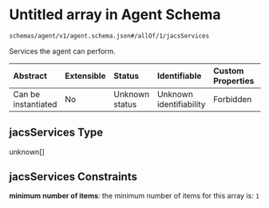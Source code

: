 # Untitled array in Agent Schema

```txt
schemas/agent/v1/agent.schema.json#/allOf/1/jacsServices
```

Services the agent can perform.

| Abstract            | Extensible | Status         | Identifiable            | Custom Properties | Additional Properties | Access Restrictions | Defined In                                                                                                      |
| :------------------ | :--------- | :------------- | :---------------------- | :---------------- | :-------------------- | :------------------ | :-------------------------------------------------------------------------------------------------------------- |
| Can be instantiated | No         | Unknown status | Unknown identifiability | Forbidden         | Allowed               | none                | [agent.schema.json\*](../../https:/hai.ai/schemas/=./schemas/agent/v1/agent.schema.json "open original schema") |

## jacsServices Type

unknown\[]

## jacsServices Constraints

**minimum number of items**: the minimum number of items for this array is: `1`
